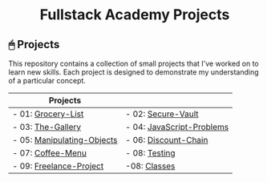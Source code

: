 <div align="center">

# Fullstack Academy Projects

</div>

## 🖱 Projects

This repository contains a collection of small projects that I've worked on to learn new skills. Each project is designed to demonstrate my understanding of a particular concept.

<div align="center">

| Projects |  |
| -------- | -------- |
| - 01: [Grocery-List](Vanilla-JS-Projects/01-Grocery-List/) | - 02: [Secure-Vault](Vanilla-JS-Projects/02-Secure-Vault/) |
| - 03: [The-Gallery](Vanilla-JS-Projects/03-The-Gallery/) | - 04: [JavaScript-Problems](Vanilla-JS-Projects/04-ProblemsJS-Block14/) |
| - 05: [Manipulating-Objects](Vanilla-JS-Projects/05-Objects-Workshop/) | - 06: [Discount-Chain](Vanilla-JS-Projects/06-Discount-Chain/) |
| - 07: [Coffee-Menu](Vanilla-JS-Projects/07-Coffee-Menu/) | - 08: [Testing](Vanilla-JS-Projects/08-Testing/) |
| - 09: [Freelance-Project](Vanilla-JS-Projects/09-Freelance-Forum/) | -08: [Classes](Vanilla-JS-Projects/10-Car-Factory/) |
</div>